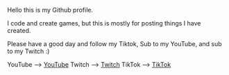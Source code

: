 Hello this is my Github profile.

I code and create games, but this is mostly for posting things I have created.

Please have a good day and follow my Tiktok, Sub to my YouTube, and sub to my Twitch :)


YouTube --> [YouTube](https://www.youtube.com/@fishyfish34)
Twitch --> [Twitch](https://www.twitch.tv/fishyfish34)
TikTok --> [TikTok](https://www.tiktok.com/@fishyfish34_)
